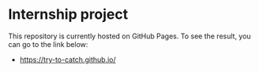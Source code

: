 # Internship project

This repository is currently hosted on GitHub Pages. To see the result, you can go to the link below:
- https://try-to-catch.github.io/
